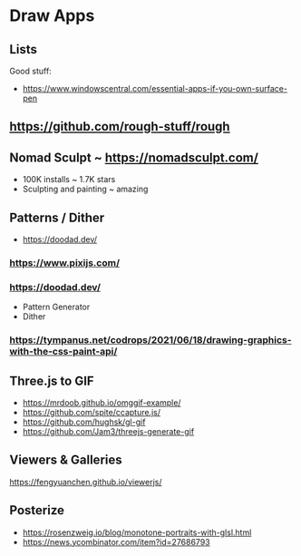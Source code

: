 # Draw Apps


## Lists

Good stuff:

* https://www.windowscentral.com/essential-apps-if-you-own-surface-pen


## https://github.com/rough-stuff/rough


## Nomad Sculpt ~ https://nomadsculpt.com/

* 100K installs ~ 1.7K stars
* Sculpting and painting ~ amazing

## Patterns / Dither

* https://doodad.dev/



### https://www.pixijs.com/

### https://doodad.dev/

* Pattern Generator
* Dither

### https://tympanus.net/codrops/2021/06/18/drawing-graphics-with-the-css-paint-api/

## Three.js to GIF

* https://mrdoob.github.io/omggif-example/
* https://github.com/spite/ccapture.js/
* https://github.com/hughsk/gl-gif
* https://github.com/Jam3/threejs-generate-gif

## Viewers & Galleries

https://fengyuanchen.github.io/viewerjs/


## Posterize

* https://rosenzweig.io/blog/monotone-portraits-with-glsl.html
* https://news.ycombinator.com/item?id=27686793
